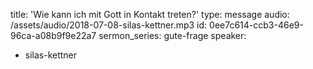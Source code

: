 title: 'Wie kann ich mit Gott in Kontakt treten?'
type: message
audio: /assets/audio/2018-07-08-silas-kettner.mp3
id: 0ee7c614-ccb3-46e9-96ca-a08b9f9e22a7
sermon_series: gute-frage
speaker:
  - silas-kettner
